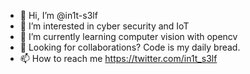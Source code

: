 - 👋 Hi, I’m @in1t-s3lf
- 👀 I’m interested in cyber security and IoT
- 🌱 I’m currently learning computer vision with opencv
- 💞️ Looking for collaborations? Code is my daily bread.
- 📫 How to reach me https://twitter.com/in1t_s3lf
<!---
in1t-s3lf/in1t-s3lf is a ✨ special ✨ repository because its `README.md` (this file) appears on your GitHub profile.
You can click the Preview link to take a look at your changes.
--->
